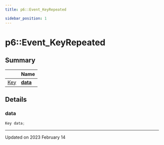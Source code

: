 ```yaml
---
title: p6::Event_KeyRepeated

sidebar_position: 1
---
```


# p6::Event_KeyRepeated







## Summary

|                | Name           |
| -------------- | -------------- |
| [Key](/reference/Types/key) | **[data](/reference/Types/event___key_repeated#data)**  |

## Details


### data

```cpp
Key data;
```


-------------------------------

Updated on 2023 February 14